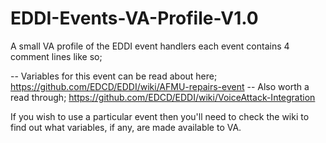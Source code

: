 # EDDI-Events-VA-Profile-V1.0
A small VA profile of the EDDI event handlers each event contains 4 comment lines like so;


-- Variables for this event can be read about here;
https://github.com/EDCD/EDDI/wiki/AFMU-repairs-event
-- Also worth a read through;
https://github.com/EDCD/EDDI/wiki/VoiceAttack-Integration


If you wish to use a particular event then you'll need to check the wiki to find out what variables, if any, are made available to VA.